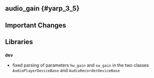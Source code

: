 audio_gain {#yarp_3_5}
-----------

Important Changes
-----------------

## Libraries

### `dev`

* fixed parsing of parameters `hw_gain` and `sw_gain` in the two classes `AudioPlayerDeviceBase` and `AudioRecorderDeviceBase`